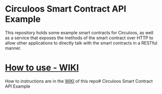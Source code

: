 # Circuloos Smart Contract API Example

This repository holds some example smart contracts for Circuloos, as well as a service that exposes the methods of the smart contract over HTTP to allow other applications to directly talk with the smart contracts in a RESTful manner.

# [How to use - WIKI](https://github.com/alastria/Circuloos/wiki)

How to instructions are in the [WIKI](https://github.com/alastria/Circuloos/wiki) of this repo# Circuloos Smart Contract API Example
